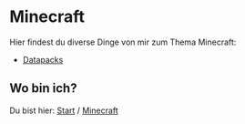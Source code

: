 # Minecraft

Hier findest du diverse Dinge von mir zum Thema Minecraft:

- [Datapacks](https://rafaelurben.github.io/minecraft/datapacks)



## Wo bin ich?

Du bist hier: [Start](https://rafaelurben.github.io) / [Minecraft](https://rafaelurben.github.io/minecraft)

